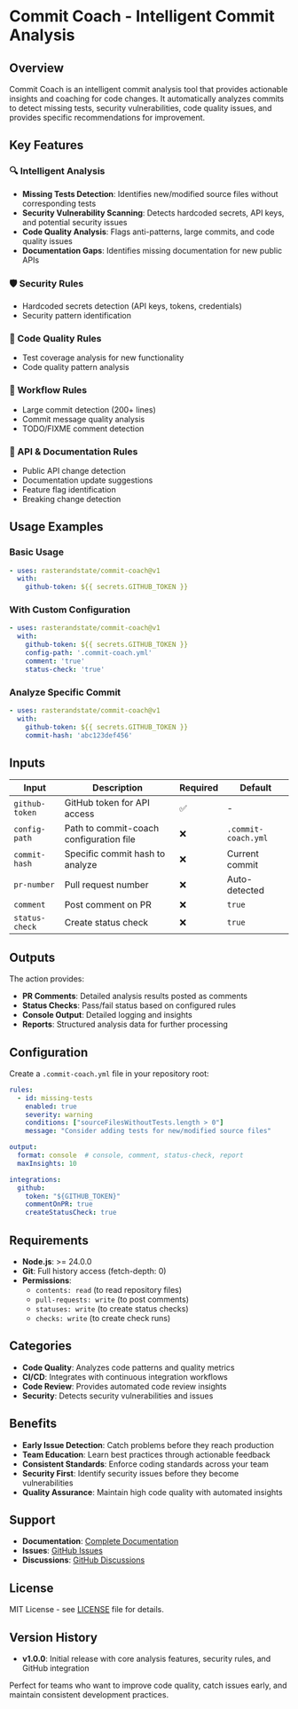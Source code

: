 # Commit Coach - Intelligent Commit Analysis

## Overview

Commit Coach is an intelligent commit analysis tool that provides actionable insights and coaching for code changes. It automatically analyzes commits to detect missing tests, security vulnerabilities, code quality issues, and provides specific recommendations for improvement.

## Key Features

### 🔍 Intelligent Analysis
- **Missing Tests Detection**: Identifies new/modified source files without corresponding tests
- **Security Vulnerability Scanning**: Detects hardcoded secrets, API keys, and potential security issues
- **Code Quality Analysis**: Flags anti-patterns, large commits, and code quality issues
- **Documentation Gaps**: Identifies missing documentation for new public APIs

### 🛡️ Security Rules
- Hardcoded secrets detection (API keys, tokens, credentials)
- Security pattern identification

### 🧪 Code Quality Rules
- Test coverage analysis for new functionality
- Code quality pattern analysis

### 📝 Workflow Rules
- Large commit detection (200+ lines)
- Commit message quality analysis
- TODO/FIXME comment detection

### 🔄 API & Documentation Rules
- Public API change detection
- Documentation update suggestions
- Feature flag identification
- Breaking change detection

## Usage Examples

### Basic Usage
```yaml
- uses: rasterandstate/commit-coach@v1
  with:
    github-token: ${{ secrets.GITHUB_TOKEN }}
```

### With Custom Configuration
```yaml
- uses: rasterandstate/commit-coach@v1
  with:
    github-token: ${{ secrets.GITHUB_TOKEN }}
    config-path: '.commit-coach.yml'
    comment: 'true'
    status-check: 'true'
```

### Analyze Specific Commit
```yaml
- uses: rasterandstate/commit-coach@v1
  with:
    github-token: ${{ secrets.GITHUB_TOKEN }}
    commit-hash: 'abc123def456'
```

## Inputs

| Input | Description | Required | Default |
|-------|-------------|----------|---------|
| `github-token` | GitHub token for API access | ✅ | - |
| `config-path` | Path to commit-coach configuration file | ❌ | `.commit-coach.yml` |
| `commit-hash` | Specific commit hash to analyze | ❌ | Current commit |
| `pr-number` | Pull request number | ❌ | Auto-detected |
| `comment` | Post comment on PR | ❌ | `true` |
| `status-check` | Create status check | ❌ | `true` |

## Outputs

The action provides:
- **PR Comments**: Detailed analysis results posted as comments
- **Status Checks**: Pass/fail status based on configured rules
- **Console Output**: Detailed logging and insights
- **Reports**: Structured analysis data for further processing

## Configuration

Create a `.commit-coach.yml` file in your repository root:

```yaml
rules:
  - id: missing-tests
    enabled: true
    severity: warning
    conditions: ["sourceFilesWithoutTests.length > 0"]
    message: "Consider adding tests for new/modified source files"

output:
  format: console  # console, comment, status-check, report
  maxInsights: 10

integrations:
  github:
    token: "${GITHUB_TOKEN}"
    commentOnPR: true
    createStatusCheck: true
```

## Requirements

- **Node.js**: >= 24.0.0
- **Git**: Full history access (fetch-depth: 0)
- **Permissions**: 
  - `contents: read` (to read repository files)
  - `pull-requests: write` (to post comments)
  - `statuses: write` (to create status checks)
  - `checks: write` (to create check runs)

## Categories

- **Code Quality**: Analyzes code patterns and quality metrics
- **CI/CD**: Integrates with continuous integration workflows
- **Code Review**: Provides automated code review insights
- **Security**: Detects security vulnerabilities and issues

## Benefits

- **Early Issue Detection**: Catch problems before they reach production
- **Team Education**: Learn best practices through actionable feedback
- **Consistent Standards**: Enforce coding standards across your team
- **Security First**: Identify security issues before they become vulnerabilities
- **Quality Assurance**: Maintain high code quality with automated insights

## Support

- **Documentation**: [Complete Documentation](https://github.com/rasterandstate/commit-coach#readme)
- **Issues**: [GitHub Issues](https://github.com/rasterandstate/commit-coach/issues)
- **Discussions**: [GitHub Discussions](https://github.com/rasterandstate/commit-coach/discussions)

## License

MIT License - see [LICENSE](https://github.com/rasterandstate/commit-coach/blob/main/LICENSE) file for details.

## Version History

- **v1.0.0**: Initial release with core analysis features, security rules, and GitHub integration

Perfect for teams who want to improve code quality, catch issues early, and maintain consistent development practices.
